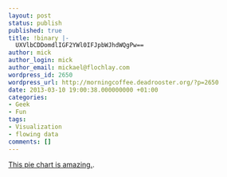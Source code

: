 ```yaml
---
layout: post
status: publish
published: true
title: !binary |-
  UXVlbCDDomdlIGF2YWl0IFJpbWJhdWQgPw==
author: mick
author_login: mick
author_email: mickael@flochlay.com
wordpress_id: 2650
wordpress_url: http://morningcoffee.deadrooster.org/?p=2650
date: 2013-03-10 19:00:38.000000000 +01:00
categories:
- Geek
- Fun
tags:
- Visualization
- flowing data
comments: []
---
```

<a href="http://flowingdata.com/2013/03/01/this-pie-chart-is-amazing/">This pie chart is amazing.</a>.
